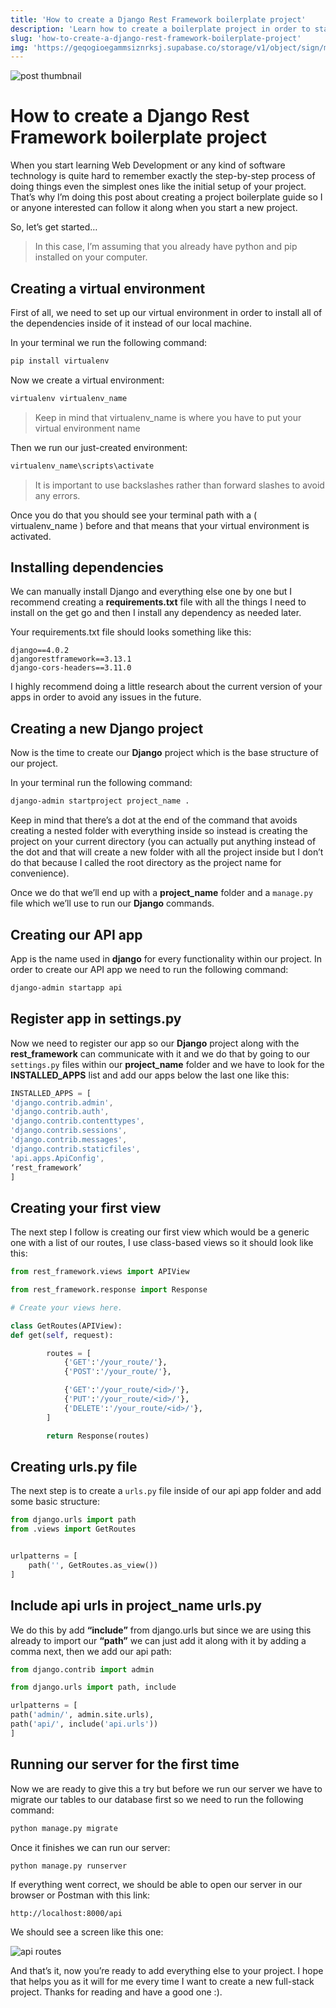 ```yaml
---
title: 'How to create a Django Rest Framework boilerplate project'
description: 'Learn how to create a boilerplate project in order to start your next project faster'
slug: 'how-to-create-a-django-rest-framework-boilerplate-project'
img: 'https://geqogioegammsiznrksj.supabase.co/storage/v1/object/sign/media/blog/drf-boilerplate.jpg?token=eyJhbGciOiJIUzI1NiIsInR5cCI6IkpXVCJ9.eyJ1cmwiOiJtZWRpYS9ibG9nL2RyZi1ib2lsZXJwbGF0ZS5qcGciLCJpYXQiOjE2NjAxODAzNzYsImV4cCI6MTk3NTU0MDM3Nn0.UzMW6Ezsab4OnqkFvnh4ZGwL8D550buXOth97O_su18&t=2022-08-11T01%3A12%3A56.889Z'
---
```


![post thumbnail](https://geqogioegammsiznrksj.supabase.co/storage/v1/object/sign/media/blog/drf-boilerplate.jpg?token=eyJhbGciOiJIUzI1NiIsInR5cCI6IkpXVCJ9.eyJ1cmwiOiJtZWRpYS9ibG9nL2RyZi1ib2lsZXJwbGF0ZS5qcGciLCJpYXQiOjE2NjAxODAzNzYsImV4cCI6MTk3NTU0MDM3Nn0.UzMW6Ezsab4OnqkFvnh4ZGwL8D550buXOth97O_su18&t=2022-08-11T01%3A12%3A56.889Z)

# How to create a Django Rest Framework boilerplate project

When you start learning Web Development or any kind of software technology is quite hard to remember exactly the step-by-step process of doing things even the simplest ones like the initial setup of your project. That’s why I’m doing this post about creating a project boilerplate guide so I or anyone interested can follow it along when you start a new project.

So, let’s get started…

> In this case, I’m assuming that you already have python and pip installed on your computer.

## Creating a virtual environment

First of all, we need to set up our virtual environment in order to install all of the dependencies inside of it instead of our local machine.

In your terminal we run the following command:

```bash
pip install virtualenv
```

Now we create a virtual environment:

```bash
virtualenv virtualenv_name
```

> Keep in mind that virtualenv_name is where you have to put your virtual environment name

Then we run our just-created environment:

```bash
virtualenv_name\scripts\activate
```

> It is important to use backslashes rather than forward slashes to avoid any errors.

Once you do that you should see your terminal path with a ( virtualenv_name ) before and that means that your virtual environment is activated.

## Installing dependencies

We can manually install Django and everything else one by one but I recommend creating a **requirements.txt** file with all the things I need to install on the get go and then I install any dependency as needed later.

Your requirements.txt file should looks something like this:

    django==4.0.2
    djangorestframework==3.13.1
    django-cors-headers==3.11.0

I highly recommend doing a little research about the current version of your apps in order to avoid any issues in the future.

## Creating a new Django project

Now is the time to create our **Django** project which is the base structure of our project.

In your terminal run the following command:

```bash
django-admin startproject project_name .
```

Keep in mind that there’s a dot at the end of the command that avoids creating a nested folder with everything inside so instead is creating the project on your current directory (you can actually put anything instead of the dot and that will create a new folder with all the project inside but I don’t do that because I called the root directory as the project name for convenience).

Once we do that we’ll end up with a **project_name** folder and a `manage.py` file which we’ll use to run our **Django** commands.

## Creating our API app

App is the name used in **django** for every functionality within our project. In order to create our API app we need to run the following command:

```bash
django-admin startapp api
```

## Register app in settings.py

Now we need to register our app so our **Django** project along with the **rest_framework** can communicate with it and we do that by going to our `settings.py` files within our **project_name** folder and we have to look for the **INSTALLED_APPS** list and add our apps below the last one like this:

```javascript
INSTALLED_APPS = [
'django.contrib.admin',
'django.contrib.auth',
'django.contrib.contenttypes',
'django.contrib.sessions',
'django.contrib.messages',
'django.contrib.staticfiles',
'api.apps.ApiConfig',
‘rest_framework’
]
```

## Creating your first view

The next step I follow is creating our first view which would be a generic one with a list of our routes, I use class-based views so it should look like this:

```python
from rest_framework.views import APIView

from rest_framework.response import Response

# Create your views here.

class GetRoutes(APIView):
def get(self, request):

        routes = [
            {'GET':'/your_route/'},
            {'POST':'/your_route/'},

            {'GET':'/your_route/<id>/'},
            {'PUT':'/your_route/<id>/'},
            {'DELETE':'/your_route/<id>/'},
        ]

        return Response(routes)
```

## Creating urls.py file

The next step is to create a `urls.py` file inside of our api app folder and add some basic structure:

```python
from django.urls import path
from .views import GetRoutes


urlpatterns = [
    path('', GetRoutes.as_view())
]
```

## Include api urls in project_name urls.py

We do this by add **“include”** from django.urls but since we are using this already to import our **“path”** we can just add it along with it by adding a comma next, then we add our api path:

```python
from django.contrib import admin

from django.urls import path, include

urlpatterns = [
path('admin/', admin.site.urls),
path('api/', include('api.urls'))
]
```

## Running our server for the first time

Now we are ready to give this a try but before we run our server we have to migrate our tables to our database first so we need to run the following command:

```bash
python manage.py migrate
```

Once it finishes we can run our server:

```bash
python manage.py runserver
```

If everything went correct, we should be able to open our server in our browser or Postman with this link:

    http://localhost:8000/api

We should see a screen like this one:

![api routes](https://geqogioegammsiznrksj.supabase.co/storage/v1/object/sign/media/blog/routes.jpg?token=eyJhbGciOiJIUzI1NiIsInR5cCI6IkpXVCJ9.eyJ1cmwiOiJtZWRpYS9ibG9nL3JvdXRlcy5qcGciLCJpYXQiOjE2NjAyNjE4NzgsImV4cCI6MTk3NTYyMTg3OH0.PwOBkeMBlOICqeoPk5Vzh7Wt7WEuA8KXs4VPdEycKck&t=2022-08-11T23%3A51%3A18.316Z)

And that’s it, now you’re ready to add everything else to your project. I hope that helps you as it will for me every time I want to create a new full-stack project. Thanks for reading and have a good one :).
